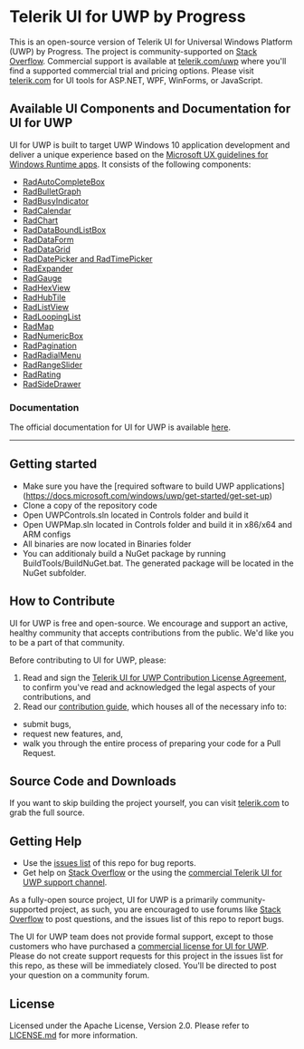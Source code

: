 # Telerik UI for UWP by Progress

This is an open-source version of Telerik UI for Universal Windows Platform (UWP) by Progress. The project is community-supported on [Stack Overflow](https://stackoverflow.com/). Commercial support is available at [telerik.com/uwp](http://www.telerik.com/uwp) where you'll find a supported commercial trial and pricing options. Please visit [telerik.com](http://www.telerik.com/) for UI tools for ASP.NET, WPF, WinForms, or JavaScript.

## Available UI Components and Documentation for UI for UWP

UI for UWP is built to target UWP Windows 10 application development and deliver a unique experience based on the [Microsoft UX guidelines for Windows Runtime apps](https://developer.microsoft.com/windows/apps/design). It consists of the following components:

* [RadAutoCompleteBox](http://docs.telerik.com/devtools/universal-windows-platform/controls/radautocompletebox/autocompletebox-overview)
* [RadBulletGraph](http://docs.telerik.com/devtools/universal-windows-platform/controls/radbulletgraph/bulletgraph-overview)
* [RadBusyIndicator](http://docs.telerik.com/devtools/universal-windows-platform/controls/radbusyindicator/busyindicator-overview)
* [RadCalendar](http://docs.telerik.com/devtools/universal-windows-platform/controls/radcalendar/overview)
* [RadChart](http://docs.telerik.com/devtools/universal-windows-platform/controls/radchart/overview)
* [RadDataBoundListBox](http://docs.telerik.com/devtools/universal-windows-platform/raddataboundlistbox/databoundlistbox-overview)
* [RadDataForm](http://docs.telerik.com/devtools/universal-windows-platform/raddataform/dataform-overview)
* [RadDataGrid](http://docs.telerik.com/devtools/universal-windows-platform/controls/raddatagrid/overview)
* [RadDatePicker and RadTimePicker](http://docs.telerik.com/devtools/universal-windows-platform/controls/raddatepicker-and-radtimepicker/raddatetimepickers-overview)
* [RadExpander](http://docs.telerik.com/devtools/universal-windows-platform/controls/radexpander/expander-overview)
* [RadGauge](http://docs.telerik.com/devtools/universal-windows-platform/controls/radgauge/overview)
* [RadHexView](http://docs.telerik.com/devtools/universal-windows-platform/controls/radhexview/hexview-overview)
* [RadHubTile](http://docs.telerik.com/windows-universal/controls/radhubtile/overview)
* [RadListView](http://docs.telerik.com/windows-universal/controls/radlistview/listview-overview)
* [RadLoopingList](http://docs.telerik.com/windows-universal/controls/radloopinglist/loopinglist-overview)
* [RadMap](http://docs.telerik.com/windows-universal/controls/radmap/overview)
* [RadNumericBox](http://docs.telerik.com/devtools/universal-windows-platform/controls/radnumericbox/overview)
* [RadPagination](http://docs.telerik.com/devtools/universal-windows-platform/controls/radpagination/overview)
* [RadRadialMenu](http://docs.telerik.com/devtools/universal-windows-platform/controls/radradialmenu/radialmenu-overview)
* [RadRangeSlider](http://docs.telerik.com/devtools/universal-windows-platform/controls/radrangeslider/overview)
* [RadRating](http://docs.telerik.com/devtools/universal-windows-platform/controls/radrating/rating-overview)
* [RadSideDrawer](http://docs.telerik.com/devtools/universal-windows-platform/controls/radsidedrawer/sidedrawer-getting-started)

### Documentation

The official documentation for UI for UWP is available [here](http://docs.telerik.com/devtools/universal-windows-platform/Introduction-uwp).

**********************************************************************************************************************************

## Getting started

* Make sure you have the [required software to build UWP applications] (https://docs.microsoft.com/windows/uwp/get-started/get-set-up)
* Clone a copy of the repository code
* Open UWPControls.sln located in Controls folder and build it
* Open UWPMap.sln located in Controls folder and build it in x86/x64 and ARM configs
* All binaries are now located in Binaries folder
* You can additionaly build a NuGet package by running BuildTools/BuildNuGet.bat. The generated package will be located in the NuGet subfolder.

## How to Contribute

UI for UWP is free and open-source. We encourage and support an active, healthy community that accepts contributions from the public. We'd like you to be a part of that community.

Before contributing to UI for UWP, please:

1. Read and sign the [Telerik UI for UWP Contribution License Agreement](https://docs.google.com/forms/d/e/1FAIpQLSfQAzVxnnfwRQmtJCVmB41_ig1gYow--Gr8qLvaDxJRNHPtUQ/viewform), to confirm you've read and acknowledged the legal aspects of your contributions, and
2. Read our [contribution guide](CONTRIBUTING.md), which houses all of the necessary info to:
  * submit bugs,
  * request new features, and,
  * walk you through the entire process of preparing your code for a Pull Request.
  
## Source Code and Downloads

If you want to skip building the project yourself, you can visit [telerik.com](http://www.telerik.com/) to grab the full source.

## Getting Help

* Use the [issues list](https://github.com/telerik/UI-For-UWP/issues) of this repo for bug reports.
* Get help on [Stack Overflow](https://stackoverflow.com/questions/tagged/telerik+uwp) or the using the [commercial Telerik UI for UWP support channel](http://www.telerik.com/account/support-tickets/my-support-tickets.aspx).

As a fully-open source project, UI for UWP is a primarily community-supported project, as such, you are encouraged to use forums like [Stack Overflow](https://stackoverflow.com/) to post questions, and the issues list of this repo to report bugs.

The UI for UWP team does not provide formal support, except to those customers who have purchased a [commercial license for UI for UWP](http://www.telerik.com/universal-windows-platform-ui). Please do not create support requests for this project in the issues list for this repo, as these will be immediately closed. You'll be directed to post your question on a community forum.

## License

Licensed under the Apache License, Version 2.0. Please refer to [LICENSE.md](LICENSE.md) for more information.
